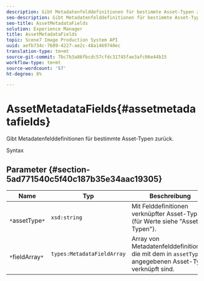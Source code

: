 ```yaml
---
description: Gibt Metadatenfelddefinitionen für bestimmte Asset-Typen zurück.
seo-description: Gibt Metadatenfelddefinitionen für bestimmte Asset-Typen zurück.
seo-title: AssetMetadataFields
solution: Experience Manager
title: AssetMetadataFields
topic: Scene7 Image Production System API
uuid: aefb734c-7609-4227-ae2c-48a1469740ec
translation-type: tm+mt
source-git-commit: 7bc7b3a86fbcdc57cfdc31745fae3afc06e44b15
workflow-type: tm+mt
source-wordcount: '57'
ht-degree: 8%

---
```



# AssetMetadataFields{#assetmetadatafields}

Gibt Metadatenfelddefinitionen für bestimmte Asset-Typen zurück.

Syntax

## Parameter {#section-5ad771540c5f40c187b35e34aac19305}

| Name | Typ | Beschreibung |
|---|---|---|
| ` *`assetType`*` | `xsd:string` | Mit Felddefinitionen verknüpfter Asset-Typ (für Werte siehe &quot;Asset-Typen&quot;). |
| ` *`fieldArray`*` | `types:MetadataFieldArray` | Array von Metadatenfelddefinitionen, die mit dem in `assetType` angegebenen Asset-Typ verknüpft sind. |

